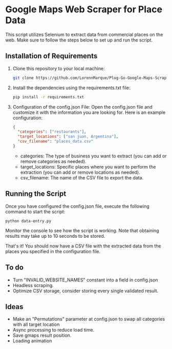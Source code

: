 # Google Maps Web Scraper for Place Data

This script utilizes Selenium to extract data from commercial places on the web. Make sure to follow the steps below to set up and run the script.

## Installation of Requirements

1. Clone this repository to your local machine:

   ```bash
   git clone https://github.com/LorennMarque/Plug-Go-Google-Maps-Scrapper
   ```

2. Install the dependencies using the requirements.txt file:

   ```bash
   pip install -r requirements.txt
   ```

3. Configuration of the config.json File:
   Open the config.json file and customize it with the information you are looking for. Here is an example configuration:

   ```json
   {
     "categories": ["restaurants"],
     "target_locations": ["san juan, Argentina"],
     "csv_filename": "places_data.csv"
   }
   ```

   - categories: The type of business you want to extract (you can add or remove categories as needed).
   - target_locations: Specific places where you want to perform the extraction (you can add or remove locations as needed).
   - csv_filename: The name of the CSV file to export the data.

## Running the Script

Once you have configured the config.json file, execute the following command to start the script:

```
python data-entry.py
```

Monitor the console to see how the script is working. Note that obtaining results may take up to 10 seconds to be stored.

That's it! You should now have a CSV file with the extracted data from the places you specified in the configuration file.

## To do

- Turn "INVALID_WEBSITE_NAMES" constant into a field in config.json
- Headless scraping.
- Optimize CSV storage, consider storing every single validated result.

## Ideas

- Make an "Permutations" parameter at config.json to swap all categories with all target location
- Async processing to reduce load time.
- Save gmaps result position.
- Loading animation
